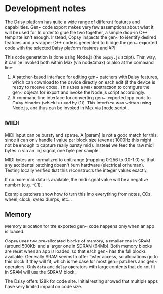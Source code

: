 # Development notes

The Daisy platform has quite a wide range of different features and capabilities. Gen~ code export makes very few assumptions about what it will be used for. In order to glue the two together, a simple drop-in C++ template isn't enough. Instead, Oopsy inspects the gen~ to identify desired features and a wrapper C++ code is generated to bridge the gen~ exported code with the selected Daisy platform features and API. 

This code generation is done using Node.js (the `oopsy.js` script). That way, it can be invoked both within Max (via node4max) or also at the command line:

1. A patcher-based interface for editing gen~ patchers with Daisy features, which can download to the device directly on each edit (if the device is ready to receive code). This uses a Max abstraction to configure the gen~ objects for export and invoke the Node.js script accordingly.
2. A command-line interface for converting gen~-exported cpp code to Daisy binaries (which is used by (1)). This interface was written using Node.js, and thus can be invoked in Max via [node.script]. 

## MIDI

MIDI input can be bursty and sparse. A [param] is not a good match for this, since it can only handle 1 value per block size (even at 1000Hz this might not be enough to capture really bursty midi). Instead we feed the raw midi bytes in via an [in] signal, one byte per sample. 

MIDI bytes are normalized to unit range (mapping 0-256 to 0.0-1.0) so that any accidental patching doesn't burn hardware (electrical or human). Testing locally verified that this reconstructs the integer values exactly. 

If no more midi data is available, the midi signal value will be a negative number (e.g. -0.1).

Example patchers show how to turn this into everything from notes, CCs, wheel, clock, sysex dumps, etc... 

## Memory

Memory allocation for the exported gen~ code happens only when an app is loaded. 

Oopsy uses two pre-allocated blocks of memory, a smaller one in SRAM (around 500Kb) and a larger one in SDRAM (64Mb). Both memory blocks are reset when an app is loaded, so that each gen~ has the full blocks available. Generally SRAM seems to offer faster access, so allocations go to this block if they will fit, which is the case for most gen~ patchers and gen~ operators. Only `data` and `delay` operators with large contents that do not fit in SRAM will use the SDRAM block.

The Daisy offers 128k for code size. Initial testing showed that multiple apps have very limited impact on code size. 